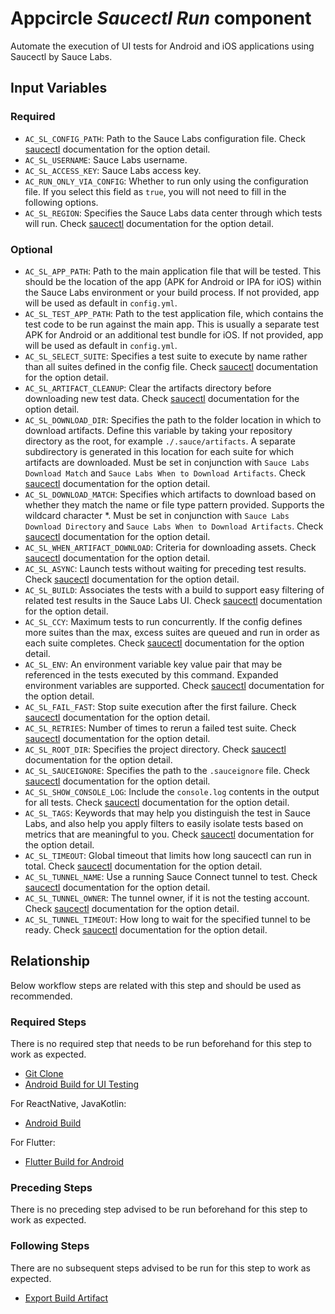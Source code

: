 # Appcircle _Saucectl Run_ component

Automate the execution of UI tests for Android and iOS applications using Saucectl by Sauce Labs.

## Input Variables

### Required

- `AC_SL_CONFIG_PATH`: Path to the Sauce Labs configuration file. Check [saucectl](https://docs.saucelabs.com/dev/cli/saucectl/run/#--config) documentation for the option detail.
- `AC_SL_USERNAME`: Sauce Labs username.
- `AC_SL_ACCESS_KEY`: Sauce Labs access key.
- `AC_RUN_ONLY_VIA_CONFIG`: Whether to run only using the configuration file. If you select this field as `true`, you will not need to fill in the following options.
- `AC_SL_REGION`: Specifies the Sauce Labs data center through which tests will run. Check [saucectl](https://docs.saucelabs.com/dev/cli/saucectl/run/#--region) documentation for the option detail.

### Optional

- `AC_SL_APP_PATH`: Path to the main application file that will be tested. This should be the location of the app (APK for Android or IPA for iOS) within the Sauce Labs environment or your build process. If not provided, app will be used as default in `config.yml`.
- `AC_SL_TEST_APP_PATH`: Path to the test application file, which contains the test code to be run against the main app. This is usually a separate test APK for Android or an additional test bundle for iOS. If not provided, app will be used as default in `config.yml`.
- `AC_SL_SELECT_SUITE`: Specifies a test suite to execute by name rather than all suites defined in the config file. Check [saucectl](https://docs.saucelabs.com/dev/cli/saucectl/run/#--select-suite) documentation for the option detail.
- `AC_SL_ARTIFACT_CLEANUP`: Clear the artifacts directory before downloading new test data. Check [saucectl](https://docs.saucelabs.com/dev/cli/saucectl/run/#--artifactscleanup) documentation for the option detail.
- `AC_SL_DOWNLOAD_DIR`: Specifies the path to the folder location in which to download artifacts. Define this variable by taking your repository directory as the root, for example `./.sauce/artifacts`. A separate subdirectory is generated in this location for each suite for which artifacts are downloaded. Must be set in conjunction with `Sauce Labs Download Match` and `Sauce Labs When to Download Artifacts`. Check [saucectl](https://docs.saucelabs.com/dev/cli/saucectl/run/#--artifactsdownloaddirectory) documentation for the option detail.
- `AC_SL_DOWNLOAD_MATCH`: Specifies which artifacts to download based on whether they match the name or file type pattern provided. Supports the wildcard character *. Must be set in conjunction with `Sauce Labs Download Directory` and `Sauce Labs When to Download Artifacts`. Check [saucectl](https://docs.saucelabs.com/dev/cli/saucectl/run/#--artifactsdownloadwhen) documentation for the option detail.
- `AC_SL_WHEN_ARTIFACT_DOWNLOAD`: Criteria for downloading assets. Check [saucectl](https://docs.saucelabs.com/dev/cli/saucectl/run/#--artifactsdownloadwhen) documentation for the option detail.
- `AC_SL_ASYNC`: Launch tests without waiting for preceding test results. Check [saucectl](https://docs.saucelabs.com/dev/cli/saucectl/run/#--async) documentation for the option detail.
- `AC_SL_BUILD`: Associates the tests with a build to support easy filtering of related test results in the Sauce Labs UI. Check [saucectl](https://docs.saucelabs.com/dev/cli/saucectl/run/#--build) documentation for the option detail.
- `AC_SL_CCY`: Maximum tests to run concurrently. If the config defines more suites than the max, excess suites are queued and run in order as each suite completes. Check [saucectl](https://docs.saucelabs.com/dev/cli/saucectl/run/#--ccy) documentation for the option detail.
- `AC_SL_ENV`: An environment variable key value pair that may be referenced in the tests executed by this command. Expanded environment variables are supported. Check [saucectl](https://docs.saucelabs.com/dev/cli/saucectl/run/#--env) documentation for the option detail.
- `AC_SL_FAIL_FAST`: Stop suite execution after the first failure. Check [saucectl](https://docs.saucelabs.com/dev/cli/saucectl/run/#--fail-fast) documentation for the option detail.
- `AC_SL_RETRIES`: Number of times to rerun a failed test suite. Check [saucectl](https://docs.saucelabs.com/dev/cli/saucectl/run/#--retries) documentation for the option detail.
- `AC_SL_ROOT_DIR`: Specifies the project directory. Check [saucectl](https://docs.saucelabs.com/dev/cli/saucectl/run/#--root-dir) documentation for the option detail.
- `AC_SL_SAUCEIGNORE`: Specifies the path to the `.sauceignore` file. Check [saucectl](https://docs.saucelabs.com/dev/cli/saucectl/run/#--sauceignore) documentation for the option detail.
- `AC_SL_SHOW_CONSOLE_LOG`: Include the `console.log` contents in the output for all tests. Check [saucectl](https://docs.saucelabs.com/dev/cli/saucectl/run/#--show-console-log) documentation for the option detail.
- `AC_SL_TAGS`: Keywords that may help you distinguish the test in Sauce Labs, and also help you apply filters to easily isolate tests based on metrics that are meaningful to you. Check [saucectl](https://docs.saucelabs.com/dev/cli/saucectl/run/#--tags) documentation for the option detail.
- `AC_SL_TIMEOUT`: Global timeout that limits how long saucectl can run in total. Check [saucectl](https://docs.saucelabs.com/dev/cli/saucectl/run/#--timeout) documentation for the option detail.
- `AC_SL_TUNNEL_NAME`: Use a running Sauce Connect tunnel to test. Check [saucectl](https://docs.saucelabs.com/dev/cli/saucectl/run/#--tunnel-name) documentation for the option detail.
- `AC_SL_TUNNEL_OWNER`: The tunnel owner, if it is not the testing account. Check [saucectl](https://docs.saucelabs.com/dev/cli/saucectl/run/#--tunnel-owner) documentation for the option detail.
- `AC_SL_TUNNEL_TIMEOUT`: How long to wait for the specified tunnel to be ready. Check [saucectl](https://docs.saucelabs.com/dev/cli/saucectl/run/#--tunnel-timeout) documentation for the option detail.

## Relationship

Below workflow steps are related with this step and should be used as recommended.

### Required Steps

There is no required step that needs to be run beforehand for this step to work as expected.

- [Git Clone](https://docs.appcircle.io/workflows/common-workflow-steps/git-clone)
- [Android Build for UI Testing](https://docs.appcircle.io/workflows/android-specific-workflow-steps/android-build-for-ui-testing)

For ReactNative, JavaKotlin:

- [Android Build](https://docs.appcircle.io/workflows/android-specific-workflow-steps/android-build)

For Flutter:

- [Flutter Build for Android](https://docs.appcircle.io/workflows/flutter-specific-workflow-steps/flutter-build-for-android)


### Preceding Steps

There is no preceding step advised to be run beforehand for this step to work as expected.

### Following Steps

There are no subsequent steps advised to be run for this step to work as expected.

- [Export Build Artifact](https://docs.appcircle.io/workflows/common-workflow-steps/export-build-artifacts)
